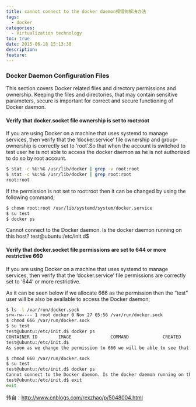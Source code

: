 ```yaml
---
title: cannot connect to the docker daemon报错的解决办法
tags:
  - docker
categories:
  - Virtualization technology
toc: true
date: 2015-06-18 15:13:38
description: 
feature:
---
```


### Docker Daemon Configuration Files
This section covers Docker related files and directory permissions and ownership. Keeping the files and directories, that may contain sensitive parameters, secure is important for correct and secure functioning of Docker daemon.

#### Verify that docker.socket file ownership is set to root:root
If you are using Docker on a machine that uses systemd to manage services, then verify that the ‘docker.service’ file ownership and group-ownership is correctly set to ‘root’.So that when the account is switched to test user he is not able to access the docker daemon as he is not authorized to do so by root account.
``` bash
$ stat -c %U:%G /usr/lib/docker | grep -v root:root
$ stat -c %U:%G /usr/lib/docker | grep root:root
root:root
```
<!-- more -->
If the permission is not set to root:root then it can be changed by using the following command;
``` bash
$ chown root:root /usr/lib/systemd/system/docker.service
$ su test
$ docker ps
```
Cannot connect to the Docker daemon. Is the docker daemon running on this host?
test@ubuntu:/etc/init.d$
#### Verify that docker.socket file permissions are set to 644 or more restrictive 660
If you are using Docker on a machine that uses systemd to manage services, then verify that the ‘docker.service’ file permissions are correctly set to ‘644’ or more restrictive.

As it can be seen below if we allocate 666 as the permission then the “test” user will be also be available to access the Docker daemon;
``` bash
$ ls -l /var/run/docker.sock
srw-rw---- 1 root docker 0 Nov 27 05:56 /var/run/docker.sock
$ chmod 666 /var/run/docker.sock
$ su test
test@ubuntu:/etc/init.d$ docker ps
CONTAINER ID        IMAGE               COMMAND             CREATED             STATUS              PORTS               NAMES
test@ubuntu:/etc/init.d$
As soon as we change the permission to 660 we will be able to see that the “test” user is not able to access the docker daemon.

$ chmod 660 /var/run/docker.sock
$ su test
test@ubuntu:/etc/init.d$ docker ps
Cannot connect to the Docker daemon. Is the docker daemon running on this host?
test@ubuntu:/etc/init.d$ exit
exit
```

转自：http://www.cnblogs.com/rexzhao/p/5048004.html